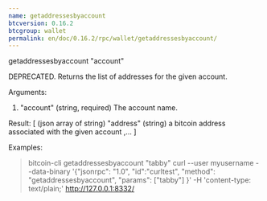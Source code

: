 ```yaml
---
name: getaddressesbyaccount
btcversion: 0.16.2
btcgroup: wallet
permalink: en/doc/0.16.2/rpc/wallet/getaddressesbyaccount/
---
```


getaddressesbyaccount "account"

DEPRECATED. Returns the list of addresses for the given account.

Arguments:
1. "account"        (string, required) The account name.

Result:
[                     (json array of string)
  "address"         (string) a bitcoin address associated with the given account
  ,...
]

Examples:
> bitcoin-cli getaddressesbyaccount "tabby"
> curl --user myusername --data-binary '{"jsonrpc": "1.0", "id":"curltest", "method": "getaddressesbyaccount", "params": ["tabby"] }' -H 'content-type: text/plain;' http://127.0.0.1:8332/


